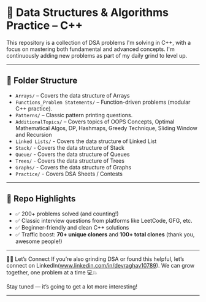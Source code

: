 # 🧠 Data Structures & Algorithms Practice – C++

This repository is a collection of DSA problems I'm solving in C++, with a focus on mastering both fundamental and advanced concepts. I'm continuously adding new problems as part of my daily grind to level up.

---

## 📁 Folder Structure

- `Arrays/` – Covers the data structure of Arrays
- `Functions_Problem Statements/` – Function-driven problems (modular C++ practice).
- `Patterns/` – Classic pattern printing questions.
- `AdditionalTopics/` – Covers topics of OOPS Concepts, Optimal Mathematical Algos, DP, Hashmaps, Greedy Technique, Sliding Window and Recursion
- `Linked Lists/` - Covers the data structure of Linked List
- `Stack/` - Covers the data structure of Stack
- `Queue/` - Covers the data structure of Queues
- `Trees/` - Covers the data structure of Trees
- `Graphs/` - Covers the data structure of Graphs
- `Practice/` - Covers DSA Sheets / Contests

---

## 🚀 Repo Highlights

- ✅ 200+ problems solved (and counting!)
- ✅ Classic interview questions from platforms like LeetCode, GFG, etc.
- ✅ Beginner-friendly and clean C++ solutions
- ✅ Traffic boost: **70+ unique cloners** and **100+ total clones** (thank you, awesome people!)

---

👨‍💻 Let’s Connect
If you’re also grinding DSA or found this helpful, let’s connect on LinkedIn(www.linkedin.com/in/devraghav10789).
We can grow together, one problem at a time 💻💥

Stay tuned — it’s going to get a lot more interesting!

---

